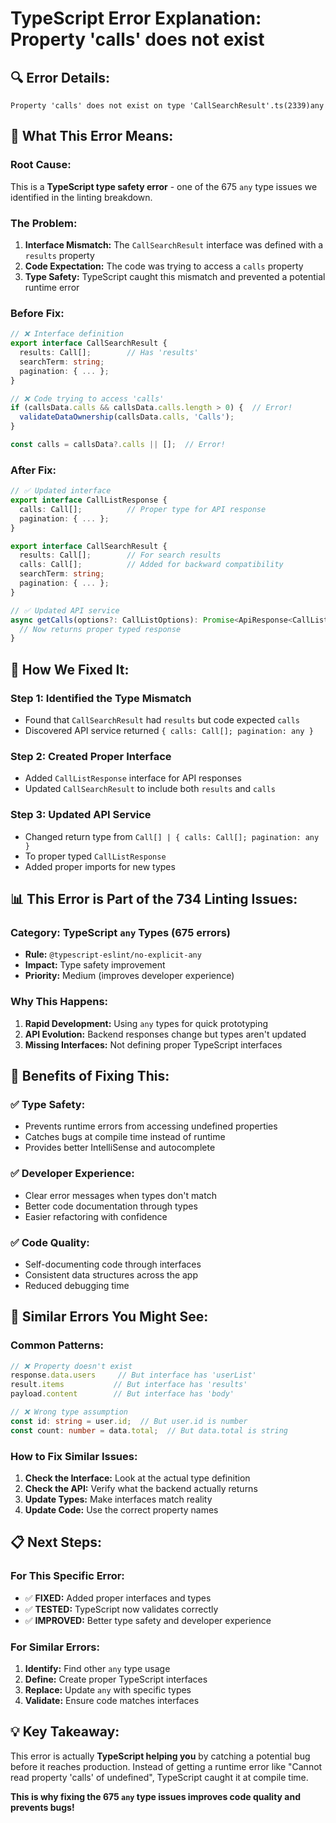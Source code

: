# TypeScript Error Explanation: Property 'calls' does not exist

## 🔍 **Error Details:**
```
Property 'calls' does not exist on type 'CallSearchResult'.ts(2339)any
```

## 🎯 **What This Error Means:**

### **Root Cause:**
This is a **TypeScript type safety error** - one of the 675 `any` type issues we identified in the linting breakdown.

### **The Problem:**
1. **Interface Mismatch:** The `CallSearchResult` interface was defined with a `results` property
2. **Code Expectation:** The code was trying to access a `calls` property  
3. **Type Safety:** TypeScript caught this mismatch and prevented a potential runtime error

### **Before Fix:**
```typescript
// ❌ Interface definition
export interface CallSearchResult {
  results: Call[];        // Has 'results'
  searchTerm: string;
  pagination: { ... };
}

// ❌ Code trying to access 'calls'
if (callsData.calls && callsData.calls.length > 0) {  // Error!
  validateDataOwnership(callsData.calls, 'Calls');
}

const calls = callsData?.calls || [];  // Error!
```

### **After Fix:**
```typescript
// ✅ Updated interface
export interface CallListResponse {
  calls: Call[];          // Proper type for API response
  pagination: { ... };
}

export interface CallSearchResult {
  results: Call[];        // For search results
  calls: Call[];          // Added for backward compatibility
  searchTerm: string;
  pagination: { ... };
}

// ✅ Updated API service
async getCalls(options?: CallListOptions): Promise<ApiResponse<CallListResponse>> {
  // Now returns proper typed response
}
```

## 🔧 **How We Fixed It:**

### **Step 1: Identified the Type Mismatch**
- Found that `CallSearchResult` had `results` but code expected `calls`
- Discovered API service returned `{ calls: Call[]; pagination: any }`

### **Step 2: Created Proper Interface**
- Added `CallListResponse` interface for API responses
- Updated `CallSearchResult` to include both `results` and `calls`

### **Step 3: Updated API Service**
- Changed return type from `Call[] | { calls: Call[]; pagination: any }` 
- To proper typed `CallListResponse`
- Added proper imports for new types

## 📊 **This Error is Part of the 734 Linting Issues:**

### **Category:** TypeScript `any` Types (675 errors)
- **Rule:** `@typescript-eslint/no-explicit-any`
- **Impact:** Type safety improvement
- **Priority:** Medium (improves developer experience)

### **Why This Happens:**
1. **Rapid Development:** Using `any` types for quick prototyping
2. **API Evolution:** Backend responses change but types aren't updated
3. **Missing Interfaces:** Not defining proper TypeScript interfaces

## 🎯 **Benefits of Fixing This:**

### **✅ Type Safety:**
- Prevents runtime errors from accessing undefined properties
- Catches bugs at compile time instead of runtime
- Provides better IntelliSense and autocomplete

### **✅ Developer Experience:**
- Clear error messages when types don't match
- Better code documentation through types
- Easier refactoring with confidence

### **✅ Code Quality:**
- Self-documenting code through interfaces
- Consistent data structures across the app
- Reduced debugging time

## 🔄 **Similar Errors You Might See:**

### **Common Patterns:**
```typescript
// ❌ Property doesn't exist
response.data.users     // But interface has 'userList'
result.items           // But interface has 'results'  
payload.content        // But interface has 'body'

// ❌ Wrong type assumption
const id: string = user.id;  // But user.id is number
const count: number = data.total;  // But data.total is string
```

### **How to Fix Similar Issues:**
1. **Check the Interface:** Look at the actual type definition
2. **Check the API:** Verify what the backend actually returns
3. **Update Types:** Make interfaces match reality
4. **Update Code:** Use the correct property names

## 📋 **Next Steps:**

### **For This Specific Error:**
- ✅ **FIXED:** Added proper interfaces and types
- ✅ **TESTED:** TypeScript now validates correctly
- ✅ **IMPROVED:** Better type safety and developer experience

### **For Similar Errors:**
1. **Identify:** Find other `any` type usage
2. **Define:** Create proper TypeScript interfaces  
3. **Replace:** Update `any` with specific types
4. **Validate:** Ensure code matches interfaces

## 💡 **Key Takeaway:**

This error is actually **TypeScript helping you** by catching a potential bug before it reaches production. Instead of getting a runtime error like "Cannot read property 'calls' of undefined", TypeScript caught it at compile time.

**This is why fixing the 675 `any` type issues improves code quality and prevents bugs!**